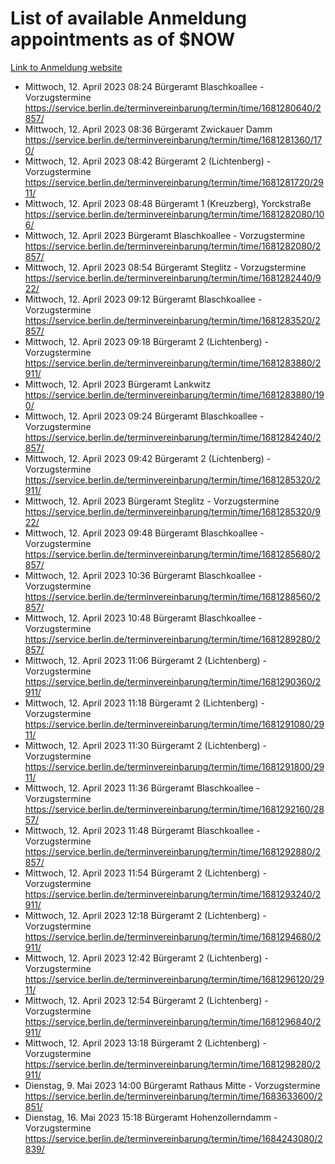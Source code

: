 # List of available Anmeldung appointments as of $NOW
[Link to Anmeldung website](https://service.berlin.de/terminvereinbarung/termin/tag.php?termin=1&anliegen[]=120686&dienstleisterlist=122210,122217,327316,122219,327312,122227,327314,122231,327346,122243,327348,122254,122252,329742,122260,329745,122262,329748,122271,327278,122273,327274,122277,327276,330436,122280,327294,122282,327290,122284,327292,122291,327270,122285,327266,122286,327264,122296,327268,150230,329760,122297,327286,122294,327284,122312,329763,122314,329775,122304,327330,122311,327334,122309,327332,317869,122281,327352,122279,329772,122283,122276,327324,122274,327326,122267,329766,122246,327318,122251,327320,122257,327322,122208,327298,122226,327300&herkunft=http%3A%2F%2Fservice.berlin.de%2Fdienstleistung%2F120686%2F)
- Mittwoch, 12. April 2023 08:24 Bürgeramt Blaschkoallee - Vorzugstermine https://service.berlin.de/terminvereinbarung/termin/time/1681280640/2857/
- Mittwoch, 12. April 2023 08:36 Bürgeramt Zwickauer Damm https://service.berlin.de/terminvereinbarung/termin/time/1681281360/170/
- Mittwoch, 12. April 2023 08:42 Bürgeramt 2 (Lichtenberg) - Vorzugstermine https://service.berlin.de/terminvereinbarung/termin/time/1681281720/2911/
- Mittwoch, 12. April 2023 08:48 Bürgeramt 1 (Kreuzberg), Yorckstraße https://service.berlin.de/terminvereinbarung/termin/time/1681282080/106/
- Mittwoch, 12. April 2023  Bürgeramt Blaschkoallee - Vorzugstermine https://service.berlin.de/terminvereinbarung/termin/time/1681282080/2857/
- Mittwoch, 12. April 2023 08:54 Bürgeramt Steglitz - Vorzugstermine https://service.berlin.de/terminvereinbarung/termin/time/1681282440/922/
- Mittwoch, 12. April 2023 09:12 Bürgeramt Blaschkoallee - Vorzugstermine https://service.berlin.de/terminvereinbarung/termin/time/1681283520/2857/
- Mittwoch, 12. April 2023 09:18 Bürgeramt 2 (Lichtenberg) - Vorzugstermine https://service.berlin.de/terminvereinbarung/termin/time/1681283880/2911/
- Mittwoch, 12. April 2023  Bürgeramt Lankwitz https://service.berlin.de/terminvereinbarung/termin/time/1681283880/190/
- Mittwoch, 12. April 2023 09:24 Bürgeramt Blaschkoallee - Vorzugstermine https://service.berlin.de/terminvereinbarung/termin/time/1681284240/2857/
- Mittwoch, 12. April 2023 09:42 Bürgeramt 2 (Lichtenberg) - Vorzugstermine https://service.berlin.de/terminvereinbarung/termin/time/1681285320/2911/
- Mittwoch, 12. April 2023  Bürgeramt Steglitz - Vorzugstermine https://service.berlin.de/terminvereinbarung/termin/time/1681285320/922/
- Mittwoch, 12. April 2023 09:48 Bürgeramt Blaschkoallee - Vorzugstermine https://service.berlin.de/terminvereinbarung/termin/time/1681285680/2857/
- Mittwoch, 12. April 2023 10:36 Bürgeramt Blaschkoallee - Vorzugstermine https://service.berlin.de/terminvereinbarung/termin/time/1681288560/2857/
- Mittwoch, 12. April 2023 10:48 Bürgeramt Blaschkoallee - Vorzugstermine https://service.berlin.de/terminvereinbarung/termin/time/1681289280/2857/
- Mittwoch, 12. April 2023 11:06 Bürgeramt 2 (Lichtenberg) - Vorzugstermine https://service.berlin.de/terminvereinbarung/termin/time/1681290360/2911/
- Mittwoch, 12. April 2023 11:18 Bürgeramt 2 (Lichtenberg) - Vorzugstermine https://service.berlin.de/terminvereinbarung/termin/time/1681291080/2911/
- Mittwoch, 12. April 2023 11:30 Bürgeramt 2 (Lichtenberg) - Vorzugstermine https://service.berlin.de/terminvereinbarung/termin/time/1681291800/2911/
- Mittwoch, 12. April 2023 11:36 Bürgeramt Blaschkoallee - Vorzugstermine https://service.berlin.de/terminvereinbarung/termin/time/1681292160/2857/
- Mittwoch, 12. April 2023 11:48 Bürgeramt Blaschkoallee - Vorzugstermine https://service.berlin.de/terminvereinbarung/termin/time/1681292880/2857/
- Mittwoch, 12. April 2023 11:54 Bürgeramt 2 (Lichtenberg) - Vorzugstermine https://service.berlin.de/terminvereinbarung/termin/time/1681293240/2911/
- Mittwoch, 12. April 2023 12:18 Bürgeramt 2 (Lichtenberg) - Vorzugstermine https://service.berlin.de/terminvereinbarung/termin/time/1681294680/2911/
- Mittwoch, 12. April 2023 12:42 Bürgeramt 2 (Lichtenberg) - Vorzugstermine https://service.berlin.de/terminvereinbarung/termin/time/1681296120/2911/
- Mittwoch, 12. April 2023 12:54 Bürgeramt 2 (Lichtenberg) - Vorzugstermine https://service.berlin.de/terminvereinbarung/termin/time/1681296840/2911/
- Mittwoch, 12. April 2023 13:18 Bürgeramt 2 (Lichtenberg) - Vorzugstermine https://service.berlin.de/terminvereinbarung/termin/time/1681298280/2911/
- Dienstag, 9. Mai 2023 14:00 Bürgeramt Rathaus Mitte - Vorzugstermine https://service.berlin.de/terminvereinbarung/termin/time/1683633600/2851/
- Dienstag, 16. Mai 2023 15:18 Bürgeramt Hohenzollerndamm - Vorzugstermine https://service.berlin.de/terminvereinbarung/termin/time/1684243080/2839/
